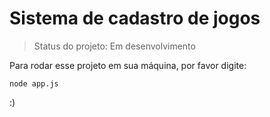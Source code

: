 <h1>Sistema de cadastro de jogos</h1>

> Status do projeto: Em desenvolvimento

Para rodar esse projeto em sua máquina, por favor digite:
```
node app.js
```

:)
